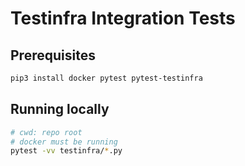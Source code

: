 # Testinfra Integration Tests

## Prerequisites

```sh
pip3 install docker pytest pytest-testinfra
```

## Running locally

```sh
# cwd: repo root
# docker must be running
pytest -vv testinfra/*.py
```
